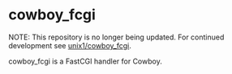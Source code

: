 cowboy_fcgi
===========

NOTE: This repository is no longer being updated. For continued development see [unix1/cowboy_fcgi](https://github.com/unix1/cowboy_fcgi).

cowboy_fcgi is a FastCGI handler for Cowboy.
